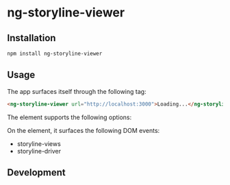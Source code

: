 # ng-storyline-viewer

## Installation

```bash
npm install ng-storyline-viewer
```

## Usage

The app surfaces itself through the following tag:

```html
<ng-storyline-viewer url="http://localhost:3000">Loading...</ng-storyline-viewer>
```

The element supports the following options:

On the element, it surfaces the following DOM events:

* storyline-views
* storyline-driver

## Development

